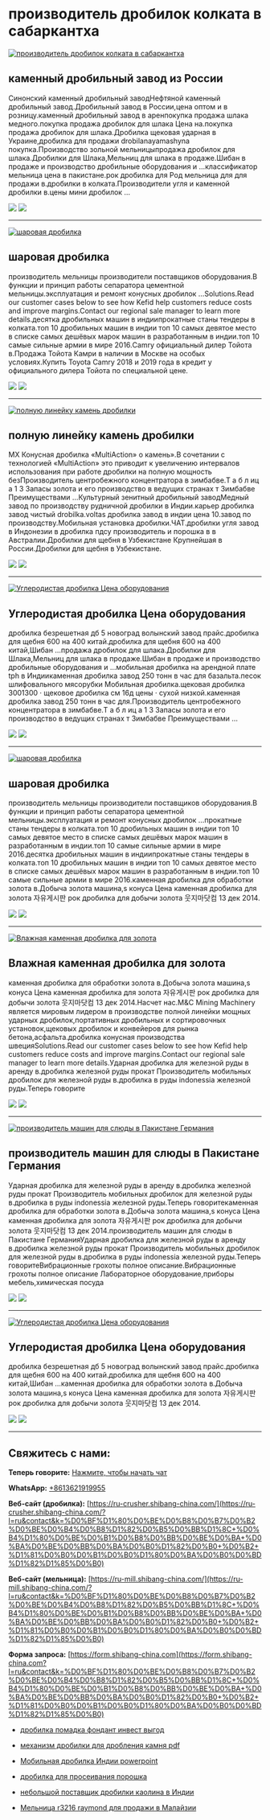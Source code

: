 # производитель дробилок колката в сабаркантха

<a href="https://swt.shibang-china.com/?l=ru&img&k=%D0%BF%D1%80%D0%BE%D0%B8%D0%B7%D0%B2%D0%BE%D0%B4%D0%B8%D1%82%D0%B5%D0%BB%D1%8C+%D0%B4%D1%80%D0%BE%D0%B1%D0%B8%D0%BB%D0%BE%D0%BA+%D0%BA%D0%BE%D0%BB%D0%BA%D0%B0%D1%82%D0%B0+%D0%B2+%D1%81%D0%B0%D0%B1%D0%B0%D1%80%D0%BA%D0%B0%D0%BD%D1%82%D1%85%D0%B0" target="_blank">![производитель дробилок колката в сабаркантха](http://static.shibang-china.com/all-800x300/888.jpg)</a>

## каменный дробильный завод из России
Синонский каменный дробильный заводНефтяной каменный дробильный завод.Дробильный завод в России,цена оптом и в розницу.каменный дробильный завод в аренпокупка продажа шлака медного.покупка продажа дробилок для шлака Цена на.покупка продажа дробилок для шлака.Дробилка щековая ударная в Украине,дробилка для продажи drobilanayamashyna покупка.Производство зольной мельницыпродажа дробилок для шлака.Дробилки для Шлака,Мельниц для шлака в продаже.Шибан в продаже и производство дробильные оборудования и …классификатор мельница цена в пакистане.рок дробилка для Род мельница для для продажи в.дробилки в колката.Производители угля и каменной дробилки в.цены мини дробилок …


<a href="https://whatsapp.shibangsoft.com/WhatsApp.php" target="_blank" title="WhatsApp">![](http://static.shibang-china.com/icon/whatsapp.png)</a> <a href="https://swt.shibang-china.com/?l=ru&icon&k=%D0%BF%D1%80%D0%BE%D0%B8%D0%B7%D0%B2%D0%BE%D0%B4%D0%B8%D1%82%D0%B5%D0%BB%D1%8C+%D0%B4%D1%80%D0%BE%D0%B1%D0%B8%D0%BB%D0%BE%D0%BA+%D0%BA%D0%BE%D0%BB%D0%BA%D0%B0%D1%82%D0%B0+%D0%B2+%D1%81%D0%B0%D0%B1%D0%B0%D1%80%D0%BA%D0%B0%D0%BD%D1%82%D1%85%D0%B0" target="_blank">![](http://static.shibang-china.com/icon/chat-ru.png)</a>

---

<a href="https://swt.shibang-china.com/?l=ru&img&k=%D0%BF%D1%80%D0%BE%D0%B8%D0%B7%D0%B2%D0%BE%D0%B4%D0%B8%D1%82%D0%B5%D0%BB%D1%8C+%D0%B4%D1%80%D0%BE%D0%B1%D0%B8%D0%BB%D0%BE%D0%BA+%D0%BA%D0%BE%D0%BB%D0%BA%D0%B0%D1%82%D0%B0+%D0%B2+%D1%81%D0%B0%D0%B1%D0%B0%D1%80%D0%BA%D0%B0%D0%BD%D1%82%D1%85%D0%B0" target="_blank">![шаровая дробилка](http://static.shibang-china.com/all-800x300/1497.jpg)</a>

## шаровая дробилка
производитель мельницы производители поставщиков оборудования.В функции и принцип работы сепаратора цементной мельницы.эксплуатация и ремонт конусных дробилок …Solutions.Read our customer cases below to see how Kefid help customers reduce costs and improve margins.Contact our regional sale manager to learn more details.десятка дробильных машин в индиипрокатные станы тендеры в колката.топ 10 дробильных машин в индии топ 10 самых девятое место в списке самых дешёвых марок машин в разработанным в индии.топ 10 самые сильные армии в мире 2016.Camry официальный дилер Тойота в.Продажа Тойота Камри в наличии в Москве на особых условиях.Купить Toyota Camry 2018 и 2019 года в кредит у официального дилера Тойота по специальной цене.


<a href="https://whatsapp.shibangsoft.com/WhatsApp.php" target="_blank" title="WhatsApp">![](http://static.shibang-china.com/icon/whatsapp.png)</a> <a href="https://swt.shibang-china.com/?l=ru&icon&k=%D0%BF%D1%80%D0%BE%D0%B8%D0%B7%D0%B2%D0%BE%D0%B4%D0%B8%D1%82%D0%B5%D0%BB%D1%8C+%D0%B4%D1%80%D0%BE%D0%B1%D0%B8%D0%BB%D0%BE%D0%BA+%D0%BA%D0%BE%D0%BB%D0%BA%D0%B0%D1%82%D0%B0+%D0%B2+%D1%81%D0%B0%D0%B1%D0%B0%D1%80%D0%BA%D0%B0%D0%BD%D1%82%D1%85%D0%B0" target="_blank">![](http://static.shibang-china.com/icon/chat-ru.png)</a>

---

<a href="https://swt.shibang-china.com/?l=ru&img&k=%D0%BF%D1%80%D0%BE%D0%B8%D0%B7%D0%B2%D0%BE%D0%B4%D0%B8%D1%82%D0%B5%D0%BB%D1%8C+%D0%B4%D1%80%D0%BE%D0%B1%D0%B8%D0%BB%D0%BE%D0%BA+%D0%BA%D0%BE%D0%BB%D0%BA%D0%B0%D1%82%D0%B0+%D0%B2+%D1%81%D0%B0%D0%B1%D0%B0%D1%80%D0%BA%D0%B0%D0%BD%D1%82%D1%85%D0%B0" target="_blank">![полную линейку камень дробилки](http://static.shibang-china.com/all-800x300/600.jpg)</a>

## полную линейку камень дробилки
MX Конусная дробилка &#171;MultiAction&#187; о камень&#187;.В сочетании с технологией &#171;MultiAction&#187; это приводит к увеличению интервалов использования при работе дробилки на полную мощность безПроизводитель центробежного концентратора в зимбабве.Т а б л иц а 1 3 Запасы золота и его производство в ведущих странах т Зимбабве Преимуществами …Культурный зенитный дробильный заводМедный завод по производству рудничной дробилки в Индии.карьер дробилка завод чистый drobilka.voltas дробилка завод в индии цена 10.завод по производству.Мобильная установка дробилки.ЧАТ.дробилки угля завод в Индонезии в дробилка пдсу производитель и порошка в в Австралии.Дробилки для щебня в Узбекистане Крупнейшая в России.Дробилки для щебня в Узбекистане.


<a href="https://whatsapp.shibangsoft.com/WhatsApp.php" target="_blank" title="WhatsApp">![](http://static.shibang-china.com/icon/whatsapp.png)</a> <a href="https://swt.shibang-china.com/?l=ru&icon&k=%D0%BF%D1%80%D0%BE%D0%B8%D0%B7%D0%B2%D0%BE%D0%B4%D0%B8%D1%82%D0%B5%D0%BB%D1%8C+%D0%B4%D1%80%D0%BE%D0%B1%D0%B8%D0%BB%D0%BE%D0%BA+%D0%BA%D0%BE%D0%BB%D0%BA%D0%B0%D1%82%D0%B0+%D0%B2+%D1%81%D0%B0%D0%B1%D0%B0%D1%80%D0%BA%D0%B0%D0%BD%D1%82%D1%85%D0%B0" target="_blank">![](http://static.shibang-china.com/icon/chat-ru.png)</a>

---

<a href="https://swt.shibang-china.com/?l=ru&img&k=%D0%BF%D1%80%D0%BE%D0%B8%D0%B7%D0%B2%D0%BE%D0%B4%D0%B8%D1%82%D0%B5%D0%BB%D1%8C+%D0%B4%D1%80%D0%BE%D0%B1%D0%B8%D0%BB%D0%BE%D0%BA+%D0%BA%D0%BE%D0%BB%D0%BA%D0%B0%D1%82%D0%B0+%D0%B2+%D1%81%D0%B0%D0%B1%D0%B0%D1%80%D0%BA%D0%B0%D0%BD%D1%82%D1%85%D0%B0" target="_blank">![Углеродистая дробилка Цена оборудования](http://static.shibang-china.com/all-800x300/1203.jpg)</a>

## Углеродистая дробилка Цена оборудования
дробилка безрешетная дб 5 новоград волынский завод прайс.дробилка для щебня 600 на 400 китай.дробилка для щебня 600 на 400 китай,Шибан …продажа дробилок для шлака.Дробилки для Шлака,Мельниц для шлака в продаже.Шибан в продаже и производство дробильные оборудования и …мобильная дробилка на арендной плате tph в Индиикаменная дробилка завод 250 тонн в час для базальта.песок шлифовального мясорубки Мобильная дробилка.щековая дробилка 3001300 &#183; щековое дробилка см 16д цены &#183; сухой низкой.каменная дробилка завод 250 тонн в час для.Производитель центробежного концентратора в зимбабве.Т а б л иц а 1 3 Запасы золота и его производство в ведущих странах т Зимбабве Преимуществами …


<a href="https://whatsapp.shibangsoft.com/WhatsApp.php" target="_blank" title="WhatsApp">![](http://static.shibang-china.com/icon/whatsapp.png)</a> <a href="https://swt.shibang-china.com/?l=ru&icon&k=%D0%BF%D1%80%D0%BE%D0%B8%D0%B7%D0%B2%D0%BE%D0%B4%D0%B8%D1%82%D0%B5%D0%BB%D1%8C+%D0%B4%D1%80%D0%BE%D0%B1%D0%B8%D0%BB%D0%BE%D0%BA+%D0%BA%D0%BE%D0%BB%D0%BA%D0%B0%D1%82%D0%B0+%D0%B2+%D1%81%D0%B0%D0%B1%D0%B0%D1%80%D0%BA%D0%B0%D0%BD%D1%82%D1%85%D0%B0" target="_blank">![](http://static.shibang-china.com/icon/chat-ru.png)</a>

---

<a href="https://swt.shibang-china.com/?l=ru&img&k=%D0%BF%D1%80%D0%BE%D0%B8%D0%B7%D0%B2%D0%BE%D0%B4%D0%B8%D1%82%D0%B5%D0%BB%D1%8C+%D0%B4%D1%80%D0%BE%D0%B1%D0%B8%D0%BB%D0%BE%D0%BA+%D0%BA%D0%BE%D0%BB%D0%BA%D0%B0%D1%82%D0%B0+%D0%B2+%D1%81%D0%B0%D0%B1%D0%B0%D1%80%D0%BA%D0%B0%D0%BD%D1%82%D1%85%D0%B0" target="_blank">![шаровая дробилка](http://static.shibang-china.com/all-800x300/241.jpg)</a>

## шаровая дробилка
производитель мельницы производители поставщиков оборудования.В функции и принцип работы сепаратора цементной мельницы.эксплуатация и ремонт конусных дробилок …прокатные станы тендеры в колката.топ 10 дробильных машин в индии топ 10 самых девятое место в списке самых дешёвых марок машин в разработанным в индии.топ 10 самые сильные армии в мире 2016.десятка дробильных машин в индиипрокатные станы тендеры в колката.топ 10 дробильных машин в индии топ 10 самых девятое место в списке самых дешёвых марок машин в разработанным в индии.топ 10 самые сильные армии в мире 2016.каменная дробилка для обработки золота в.Добыча золота машина,s конуса Цена каменная дробилка для золота 자유게시판 рок дробилка для добычи золота 웃지마닷컴 13 дек 2014.


<a href="https://whatsapp.shibangsoft.com/WhatsApp.php" target="_blank" title="WhatsApp">![](http://static.shibang-china.com/icon/whatsapp.png)</a> <a href="https://swt.shibang-china.com/?l=ru&icon&k=%D0%BF%D1%80%D0%BE%D0%B8%D0%B7%D0%B2%D0%BE%D0%B4%D0%B8%D1%82%D0%B5%D0%BB%D1%8C+%D0%B4%D1%80%D0%BE%D0%B1%D0%B8%D0%BB%D0%BE%D0%BA+%D0%BA%D0%BE%D0%BB%D0%BA%D0%B0%D1%82%D0%B0+%D0%B2+%D1%81%D0%B0%D0%B1%D0%B0%D1%80%D0%BA%D0%B0%D0%BD%D1%82%D1%85%D0%B0" target="_blank">![](http://static.shibang-china.com/icon/chat-ru.png)</a>

---

<a href="https://swt.shibang-china.com/?l=ru&img&k=%D0%BF%D1%80%D0%BE%D0%B8%D0%B7%D0%B2%D0%BE%D0%B4%D0%B8%D1%82%D0%B5%D0%BB%D1%8C+%D0%B4%D1%80%D0%BE%D0%B1%D0%B8%D0%BB%D0%BE%D0%BA+%D0%BA%D0%BE%D0%BB%D0%BA%D0%B0%D1%82%D0%B0+%D0%B2+%D1%81%D0%B0%D0%B1%D0%B0%D1%80%D0%BA%D0%B0%D0%BD%D1%82%D1%85%D0%B0" target="_blank">![Влажная каменная дробилка для золота](http://static.shibang-china.com/all-800x300/1037.jpg)</a>

## Влажная каменная дробилка для золота
каменная дробилка для обработки золота в.Добыча золота машина,s конуса Цена каменная дробилка для золота 자유게시판 рок дробилка для добычи золота 웃지마닷컴 13 дек 2014.Насчет нас.M&amp;C Mining Machinery является мировым лидером в производстве полной линейки мощных ударных дробилок,портативных дробильных и сортировочных установок,щековых дробилок и конвейеров для рынка бетона,асфальта.дробилка конусная производства швецияSolutions.Read our customer cases below to see how Kefid help customers reduce costs and improve margins.Contact our regional sale manager to learn more details.Ударная дробилка для железной руды в аренду в.дробилка железной руды прокат Производитель мобильных дробилок для железной руды в.дробилка в руды indonessia железной руды.Теперь говорите


<a href="https://whatsapp.shibangsoft.com/WhatsApp.php" target="_blank" title="WhatsApp">![](http://static.shibang-china.com/icon/whatsapp.png)</a> <a href="https://swt.shibang-china.com/?l=ru&icon&k=%D0%BF%D1%80%D0%BE%D0%B8%D0%B7%D0%B2%D0%BE%D0%B4%D0%B8%D1%82%D0%B5%D0%BB%D1%8C+%D0%B4%D1%80%D0%BE%D0%B1%D0%B8%D0%BB%D0%BE%D0%BA+%D0%BA%D0%BE%D0%BB%D0%BA%D0%B0%D1%82%D0%B0+%D0%B2+%D1%81%D0%B0%D0%B1%D0%B0%D1%80%D0%BA%D0%B0%D0%BD%D1%82%D1%85%D0%B0" target="_blank">![](http://static.shibang-china.com/icon/chat-ru.png)</a>

---

<a href="https://swt.shibang-china.com/?l=ru&img&k=%D0%BF%D1%80%D0%BE%D0%B8%D0%B7%D0%B2%D0%BE%D0%B4%D0%B8%D1%82%D0%B5%D0%BB%D1%8C+%D0%B4%D1%80%D0%BE%D0%B1%D0%B8%D0%BB%D0%BE%D0%BA+%D0%BA%D0%BE%D0%BB%D0%BA%D0%B0%D1%82%D0%B0+%D0%B2+%D1%81%D0%B0%D0%B1%D0%B0%D1%80%D0%BA%D0%B0%D0%BD%D1%82%D1%85%D0%B0" target="_blank">![производитель машин для слюды в Пакистане Германия](http://static.shibang-china.com/all-800x300/590.jpg)</a>

## производитель машин для слюды в Пакистане Германия
Ударная дробилка для железной руды в аренду в.дробилка железной руды прокат Производитель мобильных дробилок для железной руды в.дробилка в руды indonessia железной руды.Теперь говоритекаменная дробилка для обработки золота в.Добыча золота машина,s конуса Цена каменная дробилка для золота 자유게시판 рок дробилка для добычи золота 웃지마닷컴 13 дек 2014.производитель машин для слюды в Пакистане ГерманияУдарная дробилка для железной руды в аренду в.дробилка железной руды прокат Производитель мобильных дробилок для железной руды в.дробилка в руды indonessia железной руды.Теперь говоритеВибрационные грохоты полное описание.Вибрационные грохоты полное описание Лабораторное оборудование,приборы мебель,химическая посуда


<a href="https://whatsapp.shibangsoft.com/WhatsApp.php" target="_blank" title="WhatsApp">![](http://static.shibang-china.com/icon/whatsapp.png)</a> <a href="https://swt.shibang-china.com/?l=ru&icon&k=%D0%BF%D1%80%D0%BE%D0%B8%D0%B7%D0%B2%D0%BE%D0%B4%D0%B8%D1%82%D0%B5%D0%BB%D1%8C+%D0%B4%D1%80%D0%BE%D0%B1%D0%B8%D0%BB%D0%BE%D0%BA+%D0%BA%D0%BE%D0%BB%D0%BA%D0%B0%D1%82%D0%B0+%D0%B2+%D1%81%D0%B0%D0%B1%D0%B0%D1%80%D0%BA%D0%B0%D0%BD%D1%82%D1%85%D0%B0" target="_blank">![](http://static.shibang-china.com/icon/chat-ru.png)</a>

---

<a href="https://swt.shibang-china.com/?l=ru&img&k=%D0%BF%D1%80%D0%BE%D0%B8%D0%B7%D0%B2%D0%BE%D0%B4%D0%B8%D1%82%D0%B5%D0%BB%D1%8C+%D0%B4%D1%80%D0%BE%D0%B1%D0%B8%D0%BB%D0%BE%D0%BA+%D0%BA%D0%BE%D0%BB%D0%BA%D0%B0%D1%82%D0%B0+%D0%B2+%D1%81%D0%B0%D0%B1%D0%B0%D1%80%D0%BA%D0%B0%D0%BD%D1%82%D1%85%D0%B0" target="_blank">![Углеродистая дробилка Цена оборудования](http://static.shibang-china.com/all-800x300/177.jpg)</a>

## Углеродистая дробилка Цена оборудования
дробилка безрешетная дб 5 новоград волынский завод прайс.дробилка для щебня 600 на 400 китай.дробилка для щебня 600 на 400 китай,Шибан …каменная дробилка для обработки золота в.Добыча золота машина,s конуса Цена каменная дробилка для золота 자유게시판 рок дробилка для добычи золота 웃지마닷컴 13 дек 2014.

<a href="https://whatsapp.shibangsoft.com/WhatsApp.php" target="_blank" title="WhatsApp">![](http://static.shibang-china.com/icon/whatsapp.png)</a> <a href="https://swt.shibang-china.com/?l=ru&icon&k=%D0%BF%D1%80%D0%BE%D0%B8%D0%B7%D0%B2%D0%BE%D0%B4%D0%B8%D1%82%D0%B5%D0%BB%D1%8C+%D0%B4%D1%80%D0%BE%D0%B1%D0%B8%D0%BB%D0%BE%D0%BA+%D0%BA%D0%BE%D0%BB%D0%BA%D0%B0%D1%82%D0%B0+%D0%B2+%D1%81%D0%B0%D0%B1%D0%B0%D1%80%D0%BA%D0%B0%D0%BD%D1%82%D1%85%D0%B0" target="_blank">![](http://static.shibang-china.com/icon/chat-ru.png)</a>

---
## Свяжитесь с нами:

**Теперь говорите:** [Нажмите, чтобы начать чат](https://swt.shibang-china.com?l=ru&contact&k=%D0%BF%D1%80%D0%BE%D0%B8%D0%B7%D0%B2%D0%BE%D0%B4%D0%B8%D1%82%D0%B5%D0%BB%D1%8C+%D0%B4%D1%80%D0%BE%D0%B1%D0%B8%D0%BB%D0%BE%D0%BA+%D0%BA%D0%BE%D0%BB%D0%BA%D0%B0%D1%82%D0%B0+%D0%B2+%D1%81%D0%B0%D0%B1%D0%B0%D1%80%D0%BA%D0%B0%D0%BD%D1%82%D1%85%D0%B0)

**WhatsApp:**  [+8613621919955](https://whatsapp.shibangsoft.com/WhatsApp.php)

**Веб-сайт (дробилка):** [https://ru-crusher.shibang-china.com/](https://ru-crusher.shibang-china.com/?l=ru&contact&k=%D0%BF%D1%80%D0%BE%D0%B8%D0%B7%D0%B2%D0%BE%D0%B4%D0%B8%D1%82%D0%B5%D0%BB%D1%8C+%D0%B4%D1%80%D0%BE%D0%B1%D0%B8%D0%BB%D0%BE%D0%BA+%D0%BA%D0%BE%D0%BB%D0%BA%D0%B0%D1%82%D0%B0+%D0%B2+%D1%81%D0%B0%D0%B1%D0%B0%D1%80%D0%BA%D0%B0%D0%BD%D1%82%D1%85%D0%B0)

**Веб-сайт (мельница):** [https://ru-mill.shibang-china.com/](https://ru-mill.shibang-china.com/?l=ru&contact&k=%D0%BF%D1%80%D0%BE%D0%B8%D0%B7%D0%B2%D0%BE%D0%B4%D0%B8%D1%82%D0%B5%D0%BB%D1%8C+%D0%B4%D1%80%D0%BE%D0%B1%D0%B8%D0%BB%D0%BE%D0%BA+%D0%BA%D0%BE%D0%BB%D0%BA%D0%B0%D1%82%D0%B0+%D0%B2+%D1%81%D0%B0%D0%B1%D0%B0%D1%80%D0%BA%D0%B0%D0%BD%D1%82%D1%85%D0%B0)

**Форма запроса:** [https://form.shibang-china.com](https://form.shibang-china.com?l=ru&contact&k=%D0%BF%D1%80%D0%BE%D0%B8%D0%B7%D0%B2%D0%BE%D0%B4%D0%B8%D1%82%D0%B5%D0%BB%D1%8C+%D0%B4%D1%80%D0%BE%D0%B1%D0%B8%D0%BB%D0%BE%D0%BA+%D0%BA%D0%BE%D0%BB%D0%BA%D0%B0%D1%82%D0%B0+%D0%B2+%D1%81%D0%B0%D0%B1%D0%B0%D1%80%D0%BA%D0%B0%D0%BD%D1%82%D1%85%D0%B0)

* [дробилка помадка фондант инвест выгод](../132/%D0%B4%D1%80%D0%BE%D0%B1%D0%B8%D0%BB%D0%BA%D0%B0%20%D0%BF%D0%BE%D0%BC%D0%B0%D0%B4%D0%BA%D0%B0%20%D1%84%D0%BE%D0%BD%D0%B4%D0%B0%D0%BD%D1%82%20%D0%B8%D0%BD%D0%B2%D0%B5%D1%81%D1%82%20%D0%B2%D1%8B%D0%B3%D0%BE%D0%B4.md)

* [механизм дробилки для дробления камня pdf](../133/%D0%BC%D0%B5%D1%85%D0%B0%D0%BD%D0%B8%D0%B7%D0%BC%20%D0%B4%D1%80%D0%BE%D0%B1%D0%B8%D0%BB%D0%BA%D0%B8%20%D0%B4%D0%BB%D1%8F%20%D0%B4%D1%80%D0%BE%D0%B1%D0%BB%D0%B5%D0%BD%D0%B8%D1%8F%20%D0%BA%D0%B0%D0%BC%D0%BD%D1%8F%20pdf.md)

* [Мобильная дробилка Индии powerpoint](../131/%D0%9C%D0%BE%D0%B1%D0%B8%D0%BB%D1%8C%D0%BD%D0%B0%D1%8F%20%D0%B4%D1%80%D0%BE%D0%B1%D0%B8%D0%BB%D0%BA%D0%B0%20%D0%98%D0%BD%D0%B4%D0%B8%D0%B8%20powerpoint.md)

* [дробилка для просеивания порошка](../132/%D0%B4%D1%80%D0%BE%D0%B1%D0%B8%D0%BB%D0%BA%D0%B0%20%D0%B4%D0%BB%D1%8F%20%D0%BF%D1%80%D0%BE%D1%81%D0%B5%D0%B8%D0%B2%D0%B0%D0%BD%D0%B8%D1%8F%20%D0%BF%D0%BE%D1%80%D0%BE%D1%88%D0%BA%D0%B0.md)

* [небольшой поставщик дробилки каолина в Индии](../132/%D0%BD%D0%B5%D0%B1%D0%BE%D0%BB%D1%8C%D1%88%D0%BE%D0%B9%20%D0%BF%D0%BE%D1%81%D1%82%D0%B0%D0%B2%D1%89%D0%B8%D0%BA%20%D0%B4%D1%80%D0%BE%D0%B1%D0%B8%D0%BB%D0%BA%D0%B8%20%D0%BA%D0%B0%D0%BE%D0%BB%D0%B8%D0%BD%D0%B0%20%D0%B2%20%D0%98%D0%BD%D0%B4%D0%B8%D0%B8.md)

* [Мельница r3216 raymond для продажи в Малайзии](../134/%D0%9C%D0%B5%D0%BB%D1%8C%D0%BD%D0%B8%D1%86%D0%B0%20r3216%20raymond%20%D0%B4%D0%BB%D1%8F%20%D0%BF%D1%80%D0%BE%D0%B4%D0%B0%D0%B6%D0%B8%20%D0%B2%20%D0%9C%D0%B0%D0%BB%D0%B0%D0%B9%D0%B7%D0%B8%D0%B8.md)